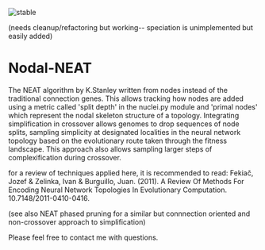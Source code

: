 ![stable](http://badges.github.io/stability-badges/dist/stable.svg)


(needs cleanup/refactoring but working-- speciation is unimplemented but easily added)

# Nodal-NEAT

The NEAT algorithm by K.Stanley written from nodes instead of the traditional connection genes. This allows tracking how nodes are added using a metric called 'split depth' in the nuclei.py module and 'primal nodes' which represent the nodal skeleton structure of a topology. Integrating simplification in crossover allows genomes to drop sequences of node splits, sampling simplicity at designated localities in the neural network topology based on the evolutionary route taken through the fitness landscape. This approach also allows sampling larger steps of complexification during crossover.

for a review of techniques applied here, it is recommended to read:
Fekiač, Jozef & Zelinka, Ivan & Burguillo, Juan. (2011). A Review Of Methods For Encoding Neural Network Topologies In Evolutionary Computation. 10.7148/2011-0410-0416. 

(see also NEAT phased pruning for a similar but connnection oriented and non-crossover approach to simplification)

Please feel free to contact me with questions.
